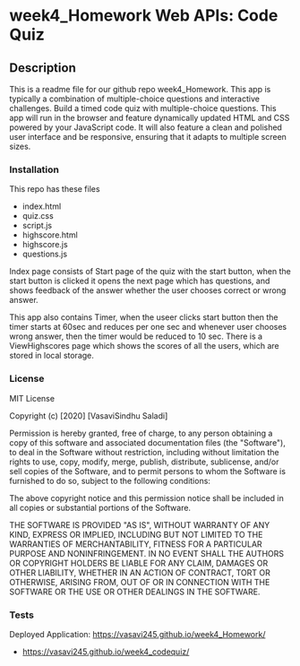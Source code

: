 # week4_Homework Web APIs: Code Quiz
## Description
This is a readme file for our github repo week4_Homework.
This app is typically a combination of multiple-choice questions and interactive challenges. Build a timed code quiz with multiple-choice questions. This app will run in the browser and feature dynamically updated HTML and CSS powered by your JavaScript code. It will also feature a clean and polished user interface and be responsive, ensuring that it adapts to multiple screen sizes.
### Installation
 This repo has these files
 * index.html
 * quiz.css
 * script.js
 * highscore.html
 * highscore.js
 * questions.js
 
Index page consists of Start page of the quiz with the start button, when the start button is clicked it opens the next page which has questions, and shows feedback of the answer whether the user chooses correct or wrong answer.


This app also contains Timer, when the useer clicks start button then the timer starts at 60sec and reduces per one sec and whenever user chooses wrong answer, then the timer would be reduced to 10 sec.
There is a ViewHighscores page which shows the scores of all the users, which are stored in local storage.
 ### License
 MIT License

Copyright (c) [2020] [VasaviSindhu Saladi]

Permission is hereby granted, free of charge, to any person obtaining a copy
of this software and associated documentation files (the "Software"), to deal
in the Software without restriction, including without limitation the rights
to use, copy, modify, merge, publish, distribute, sublicense, and/or sell
copies of the Software, and to permit persons to whom the Software is
furnished to do so, subject to the following conditions:

The above copyright notice and this permission notice shall be included in all
copies or substantial portions of the Software.

THE SOFTWARE IS PROVIDED "AS IS", WITHOUT WARRANTY OF ANY KIND, EXPRESS OR
IMPLIED, INCLUDING BUT NOT LIMITED TO THE WARRANTIES OF MERCHANTABILITY,
FITNESS FOR A PARTICULAR PURPOSE AND NONINFRINGEMENT. IN NO EVENT SHALL THE
AUTHORS OR COPYRIGHT HOLDERS BE LIABLE FOR ANY CLAIM, DAMAGES OR OTHER
LIABILITY, WHETHER IN AN ACTION OF CONTRACT, TORT OR OTHERWISE, ARISING FROM,
OUT OF OR IN CONNECTION WITH THE SOFTWARE OR THE USE OR OTHER DEALINGS IN THE
SOFTWARE.
### Tests
Deployed Application: https://vasavi245.github.io/week4_Homework/
* https://vasavi245.github.io/week4_codequiz/
